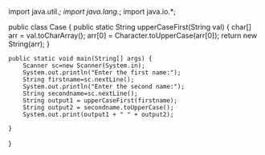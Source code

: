 import java.util.*;
import java.lang.*;
import java.io.*;

public class Case  {
  public static String upperCaseFirst(String val) {
      char[] arr = val.toCharArray();
      arr[0] = Character.toUpperCase(arr[0]);
      return new String(arr);
   }
  
    public static void main(String[] args) {
        Scanner sc=new Scanner(System.in);
     	System.out.println("Enter the first name:");
    	String firstname=sc.nextLine();
		System.out.println("Enter the second name:");
		String secondname=sc.nextLine();
        String output1 = upperCaseFirst(firstname);
		String output2 = secondname.toUpperCase();
		System.out.print(output1 + " " + output2);
    
    }  
}
